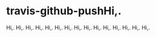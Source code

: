 # travis-github-pushHi,.
Hi,.
Hi,.
Hi,.
Hi,.
Hi,.
Hi,.
Hi,.
Hi,.
Hi,.
Hi,.
Hi,.
Hi,.
Hi,.
Hi,.
Hi,.
